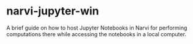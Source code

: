 # narvi-jupyter-win
A brief guide on how to host Jupyter Notebooks in Narvi for performing computations there while accessing the notebooks in a local computer.
